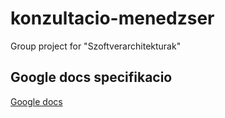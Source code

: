 # konzultacio-menedzser

Group project for "Szoftverarchitekturak"

## Google docs specifikacio

[Google docs](https://docs.google.com/document/d/1ctFtlfLklXy_IX6-GofUvsz_W1LZxXLIm9OnVt4GPAI/edit?usp=sharing)
